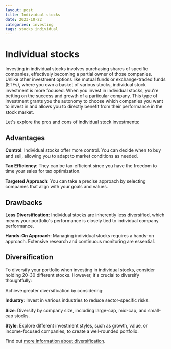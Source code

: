 ```yaml
---
layout: post
title: Individual stocks
date: 2023-10-22
categories: investing
tags: stocks individual
---
```


# Individual stocks

Investing in individual stocks involves purchasing shares of specific companies, effectively becoming a partial owner of those companies. Unlike other investment options like mutual funds or exchange-traded funds (ETFs), where you own a basket of various stocks, individual stock investment is more focused. When you invest in individual stocks, you're betting on the success and growth of a particular company. This type of investment grants you the autonomy to choose which companies you want to invest in and allows you to directly benefit from their performance in the stock market.

Let's explore the pros and cons of individual stock investments:

## Advantages

**Control**: Individual stocks offer more control. You can decide when to buy and sell, allowing you to adapt to market conditions as needed.

**Tax Efficiency**: They can be tax-efficient since you have the freedom to time your sales for tax optimization.

**Targeted Approach**: You can take a precise approach by selecting companies that align with your goals and values.

## Drawbacks

**Less Diversification**: Individual stocks are inherently less diversified, which means your portfolio's performance is closely tied to individual company performance.

**Hands-On Approach**: Managing individual stocks requires a hands-on approach. Extensive research and continuous monitoring are essential.

## Diversification

To diversify your portfolio when investing in individual stocks, consider holding 20-30 different stocks. However, it's crucial to diversify thoughtfully:

Achieve greater diversification by considering:

**Industry**: Invest in various industries to reduce sector-specific risks.

**Size**: Diversify by company size, including large-cap, mid-cap, and small-cap stocks.

**Style**: Explore different investment styles, such as growth, value, or income-focused companies, to create a well-rounded portfolio.

Find out [more information about diversification](./2023-10-30-Stock-diversification).
